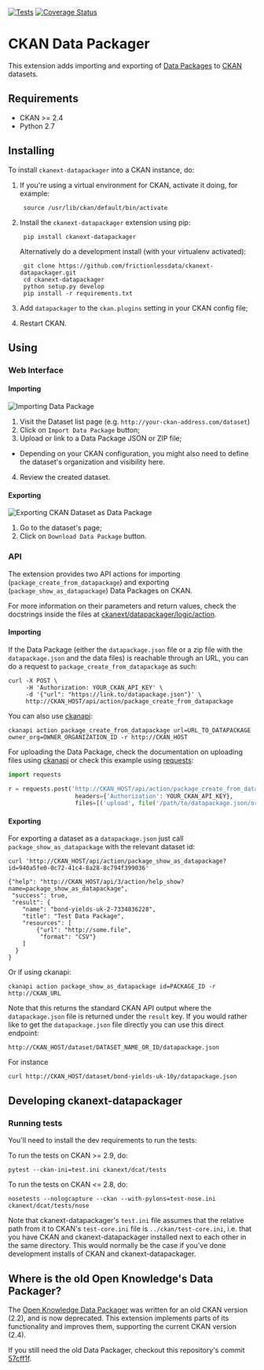 [![Tests](https://github.com/frictionlessdata/ckanext-datapackager/actions/workflows/test.yml/badge.svg)](https://github.com/frictionlessdata/ckanext-datapackager/actions/workflows/test.yml)
[![Coverage Status](https://coveralls.io/repos/github/frictionlessdata/ckanext-datapackager/badge.svg?branch=master)](https://coveralls.io/github/frictionlessdata/ckanext-datapackager?branch=master)

# CKAN Data Packager

This extension adds importing and exporting of [Data Packages][data-packages] to [CKAN][ckan] datasets.

## Requirements

* CKAN >= 2.4
* Python 2.7

## Installing

To install `ckanext-datapackager` into a CKAN instance, do:

1. If you're using a virtual environment for CKAN, activate it doing, for example:

        source /usr/lib/ckan/default/bin/activate

2. Install the `ckanext-datapackager` extension using pip:

        pip install ckanext-datapackager

   Alternatively do a development install (with your virtualenv activated):

        git clone https://github.com/frictionlessdata/ckanext-datapackager.git
        cd ckanext-datapackager
        python setup.py develop
        pip install -r requirements.txt


3. Add `datapackager` to the `ckan.plugins` setting in your CKAN config file;
4. Restart CKAN.

## Using

### Web Interface

#### Importing

![Importing Data Package](doc/images/ckanext-datapackager-import-demo.gif)

1. Visit the Dataset list page (e.g. `http://your-ckan-address.com/dataset`)
2. Click on `Import Data Package` button;
3. Upload or link to a Data Package JSON or ZIP file;
  * Depending on your CKAN configuration, you might also need to define
    the dataset's organization and visibility here.
4. Review the created dataset.

#### Exporting

![Exporting CKAN Dataset as Data Package](doc/images/ckanext-datapackager-export-link.png)

1. Go to the dataset's page;
2. Click on `Download Data Package` button.

### API


The extension provides two API actions for importing (`package_create_from_datapackage`) and exporting (`package_show_as_datapackage`) Data Packages on CKAN.

For more information on their parameters and return values, check the
docstrings inside the files at
[ckanext/datapackager/logic/action](ckanext/datapackager/logic/action).





#### Importing

If the Data Package (either the `datapackage.json` file or a zip file with the `datapackage.json` and the data files) is reachable through an URL, you can do a request to `package_create_from_datapackage` as such:

```
curl -X POST \
     -H 'Authorization: YOUR_CKAN_API_KEY' \
     -d '{"url": "https://link.to/datapackage.json"}' \
     http://CKAN_HOST/api/action/package_create_from_datapackage
```

You can also use [ckanapi][ckanapi]:

    ckanapi action package_create_from_datapackage url=URL_TO_DATAPACKAGE owner_org=OWNER_ORGANIZATION_ID -r http://CKAN_HOST

For uploading the Data Package, check the documentation on uploading files using [ckanapi](https://github.com/ckan/ckanapi#file-uploads) or check this example using [requests](http://docs.python-requests.org/en/latest/):

```python
import requests

r = requests.post('http://CKAN_HOST/api/action/package_create_from_datapackage',
                   headers={'Authorization': YOUR_CKAN_API_KEY},
                   files=[('upload', file('/path/to/datapackage.json/or/file.zip'))])


```

#### Exporting

For exporting a dataset as a `datapackage.json` just call `package_show_as_datapackage` with the relevant dataset id:

    curl 'http://CKAN_HOST/api/action/package_show_as_datapackage?id=940a5fe0-0c72-41c4-8a28-8c794f399036'

    {"help": "http://CKAN_HOST/api/3/action/help_show?name=package_show_as_datapackage",
     "success": true,
     "result": {
        "name": "bond-yields-uk-2-7334836228",
        "title": "Test Data Package",
        "resources": [
            {"url": "http://some.file",
             "format": "CSV"}
        ]
      }
    }

Or if using ckanapi:

    ckanapi action package_show_as_datapackage id=PACKAGE_ID -r http://CKAN_URL

Note that this returns the standard CKAN API output where the `datapackage.json` file is returned under the `result` key.
If you would rather like to get the `datapackage.json` file directly you can use this direct endpoint:

    http://CKAN_HOST/dataset/DATASET_NAME_OR_ID/datapackage.json

For instance

    curl http://CKAN_HOST/dataset/bond-yields-uk-10y/datapackage.json


## Developing ckanext-datapackager

### Running tests

You'll need to install the dev requirements to run the tests:

To run the tests on CKAN >= 2.9, do:

    pytest --ckan-ini=test.ini ckanext/dcat/tests

To run the tests on CKAN <= 2.8, do:

    nosetests --nologcapture --ckan --with-pylons=test-nose.ini ckanext/dcat/tests/nose

Note that ckanext-datapackager's `test.ini` file assumes that the relative path from it
to CKAN's `test-core.ini` file is `../ckan/test-core.ini`, i.e. that you have
CKAN and ckanext-datapackager installed next to each other in the same directory. This
would normally be the case if you've done development installs of CKAN and
ckanext-datapackager.

## Where is the old Open Knowledge's Data Packager?

The [Open Knowledge Data Packager](http://datapackager.okfn.org) was written for
an old CKAN version (2.2), and is now deprecated. This extension implements
parts of its functionality and improves them, supporting the current CKAN
version (2.4).

If you still need the old Data Packager, checkout this repository's commit
[57cff1f](https://github.com/frictionlessdata/ckanext-datapackager/commit/57cff1f5112504091891195a097433579275f968).

[ckan]: http://ckan.org
[data-packages]: https://frictionlessdata.io/data-packages/
[ckanapi]: https://github.com/ckan/ckanapi
